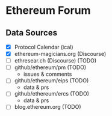 # Ethereum Forum

## Data Sources

- [x] Protocol Calendar (ical)
- [x] ethereum-magicians.org (Discourse)
- [ ] ethresear.ch (Discourse) (TODO)
- [ ] github/ethereum/pm (TODO)
  - issues & comments
- [ ] github/ethereum/eips (TODO)
  - data & prs
- [ ] github/ethereum/ercs (TODO)
  - data & prs
- [ ] blog.ethereum.org (TODO)
